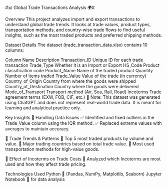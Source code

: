#📊 Global Trade Transactions Analysis 🌍#

Overview
This project analyzes import and export transactions to understand global trade trends. It looks at trade values, product types, transportation methods, and country-wise trade flows to find useful insights, such as the most traded products and preferred shipping methods.

Dataset Details
The dataset (trade_transaction_data.xlsx) contains 10 columns:

Column Name	Description
Transaction_ID	Unique ID for each trade transaction
Trade_Type	Whether it is an Import or Export
HS_Code	Product classification code
Product_Name	Name of the traded product
Quantity	Number of items traded
Trade_Value	Value of the trade (in currency)
Country_of_Origin	Country from where the goods were shipped
Country_of_Destination	Country where the goods were delivered
Mode_of_Transport	Transport method (Air, Sea, Rail, Road)
Incoterms	Trade agreement terms (EXW, FOB, CIF, etc.)
🔹 Note: This dataset was generated using ChatGPT and does not represent real-world trade data. It is meant for learning and analytical practice only.

Key Insights
🔹 Handling Data Issues
✅ Identified and fixed outliers in the Trade_Value column using the IQR method.
✅ Replaced extreme values with averages to maintain accuracy.

🔹 Trade Trends & Patterns
📌 Top 5 most traded products by volume and value.
📌 Major trading countries based on total trade value.
📌 Most used transportation methods for high-value goods.

🔹 Effect of Incoterms on Trade Costs
📌 Analyzed which Incoterms are most used and how they affect trade pricing.

Technologies Used
Python 🐍 (Pandas, NumPy, Matplotlib, Seaborn)
Jupyter Notebook 📓 for data analysis
